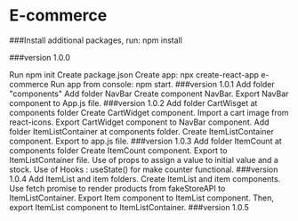 # E-commerce

###Install additional packages, run: npm install

###version 1.0.0

Run npm init
Create package.json
Create app: npx create-react-app e-commerce
Run app from console: npm start.
###version 1.0.1
Add folder "components"
Add folder NavBar
Create component NavBar.
Export NavBar component to App.js file.
###version 1.0.2
Add folder CartWisget at components folder
Create CartWidget component.
Import a cart image from react-icons.
Export CartWidget component to NavBar component.
Add folder ItemListContainer at components folder.
Create ItemListContainer component.
Export to app.js file.
###version 1.0.3
Add folder ItemCount at components folder
Create ItemCount component.
Export to ItemListContainer file.
Use of props to assign a value to initial value and a stock.
Use of Hooks : useState() for make counter functional.
###version 1.0.4
Add ItemList and item folders.
Create ItemList and item components.
Use fetch promise to render products from fakeStoreAPI to ItemListContainer.
Export Item component to ItemList component. Then, export ItemList component to ItemListContainer.
###version 1.0.5
